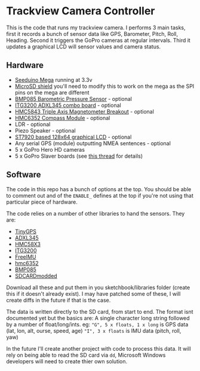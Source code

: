 Trackview Camera Controller
===========================

This is the code that runs my trackview camera. I performs 3 main tasks, first it records a bunch of sensor data like GPS, Barometer, Pitch, Roll, Heading.
Second it triggers the GoPro cameras at regular intervals. Third it updates a graphical LCD will sensor values and camera status.

Hardware
--------

* [Seeduino Mega](http://nicegear.co.nz/arduino-boards/seeeduino-mega/) running at 3.3v
* [MicroSD shield](http://www.mindkits.co.nz/store/arduino-compatible/microsd-shield) you'll need to modify this to work on the mega as the SPI pins on the mega are different 
* [BMP085 Barometric Pressure Sensor](http://www.mindkits.co.nz/store/sensors/barometric-pressure-sensor-bmp085-breakout) - optional
* [ITG3200 ADXL345 combo board](http://www.mindkits.co.nz/store/sensors/movement-and-position/imu-digital-combo-board-6-degrees-of-freedom-itg3200-adxl345) - optional
* [HMC5843 Triple Axis Magnetometer Breakout](http://www.mindkits.co.nz/store/sensors/magnetic/triple-axis-magnetometer-breakout-hmc5843) - optional
* [HMC6352 Compass Module](http://www.mindkits.co.nz/store/sensors/compass-module-hmc6352) - optional
* LDR - optional
* Piezo Speaker - optional
* [ST7920 based 128x64 graphical LCD](http://www.mindkits.co.nz/store/led-lcds/128x64-graphic-lcd) - optional
* Any serial GPS (module) outputting NMEA sentences - optional
* 5 x GoPro Hero HD cameras
* 5 x GoPro Slaver boards (see [this thread](http://goprouser.freeforums.org/the-gopro-hero-hd-bus-interface-t797.html) for details)


Software
--------

The code in this repo has a bunch of options at the top. You should be able to comment out and of the `ENABLE_` defines at the top if you're not using that particular piece of hardware.

The code relies on a number of other libraries to hand the sensors. They are:

* [TinyGPS](http://arduiniana.org/libraries/tinygps/)
* [ADXL345](http://code.google.com/p/adxl345driver/source/browse/#svn%2Fbranches%2Ffvaresano)
* [HMC58X3](https://launchpad.net/hmc58x3)
* [ITG3200](http://code.google.com/p/itg-3200driver/source/browse/#svn%2Ftrunk)
* [FreeIMU](http://www.varesano.net/projects/hardware/FreeIMU)
* [hmc6352](http://rubenlaguna.com/wp/2009/03/19/arduino-library-for-hmc6352/index.html)
* [BMP085](http://code.google.com/p/bmp085driver/)
* [SDCARDmodded](http://supertechman.blogspot.com/2011/02/sdcard-library.html)

Download all these and put them in you sketchbook/libraries folder (create this if it doesn't already exist). I may have patched some of these, I will create diffs in the future if that is the case.

The data is written directly to the SD card, from start to end. The format isnt documented yet but the basics are:
    A single character long string followed by a number of float/long/ints.
    eg:
        `"G", 5 x floats, 1 x long` is GPS data (lat, lon, alt, ourse, speed, age)
        `"I", 3 x floats` is IMU data (pitch, roll, yaw)

In the future I'll create another project with code to process this data. It will rely on being able to read the SD card via `dd`, Microsoft Windows developers will need to create thier own solution.

